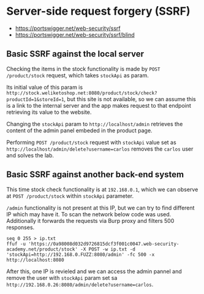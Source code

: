 # Server-side request forgery (SSRF)

- https://portswigger.net/web-security/ssrf
- https://portswigger.net/web-security/ssrf/blind

## Basic SSRF against the local server

Checking the items in the stock functionality is made by `POST /product/stock` request, which takes `stockApi` as param.

Its initial value of this param is `http://stock.weliketoshop.net:8080/product/stock/check?productId=1&storeId=1`, but this site is not available, so we can assume this is a link to the internal server and the app makes request to that endpoint retrieving its value to the website.

Changing the `stockApi` param to `http://localhost/admin` retrieves the content of the admin panel embeded in the product page.

Performing `POST /product/stock` request with `stockApi` value set as `http://localhost/admin/delete?username=carlos` removes the `carlos` user and solves the lab.

## Basic SSRF against another back-end system

This time stock check functionality is at `192.168.0.1`, which we can observe at `POST /product/stock` within `stockApi` parameter. 

`/admin` functionality is not present at this IP, but we can try to find different IP which may have it. To scan the network below code was used. Additionally it forwards the requests via Burp proxy and filters 500 responses.

```
seq 0 255 > ip.txt
ffuf -u 'https://0a98008d032d9726815dcf3f001c0047.web-security-academy.net/product/stock' -X POST -w ip.txt -d 'stockApi=http://192.168.0.FUZZ:8080/admin' -fc 500 -x http://localhost:8080
```

After this, one IP is revieled and we can access the admin pannel and remove the user with `stockApi` param set sa `http://192.168.0.26:8080/admin/delete?username=carlos`.
